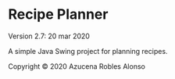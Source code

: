 # Recipe Planner

Version 2.7: 20 mar 2020

A simple Java Swing project for planning recipes.

Copyright © 2020 Azucena Robles Alonso
